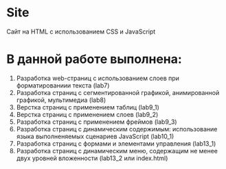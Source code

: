# Site
Сайт на HTML c использованием CSS и JavaScript

# В данной работе выполнена:
1. Разработка web-страниц с использованием слоев при форматированиии текста (lab7)
2. Разработка страниц с сегментированной графикой, анимированной графикой, мультимедиа (lab8)
3. Верстка страниц с применением таблиц (lab9_1)
4. Верстка страниц с применением слоев (lab9_2)
5. Разработка страниц с применением фреймов (lab9_3)
6. Разработка страниц с динамическим содержимым: использование языка выполненяемых сценариев JavaScript (lab10_1)
7. Разработка страниц с формами и элементами управления (lab13_1)
8. Разработка страниц с динамическим меню, содержащим не менее двух уровней вложенности  (lab13_2 или index.html)
